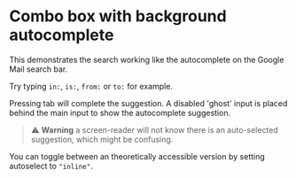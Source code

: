 # Combo box with background autocomplete

This demonstrates the search working like the autocomplete on the Google Mail search bar.

Try typing `in:`, `is:`, `from:` or `to:` for example.

Pressing tab will complete the suggestion. A disabled 'ghost' input is placed behind the main input to
show the autocomplete suggestion.

> :warning: **Warning** a screen-reader will not know there is an
> auto-selected suggestion, which might be confusing.

You can toggle between an theoretically accessible version by setting autoselect to `"inline"`.
